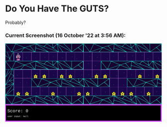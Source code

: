 # Do You Have The GUTS?
Probably?

### Current Screenshot (16 October '22 at 3:56 AM):
![Current Screenshot](/sophia/current_screenshot.png)
